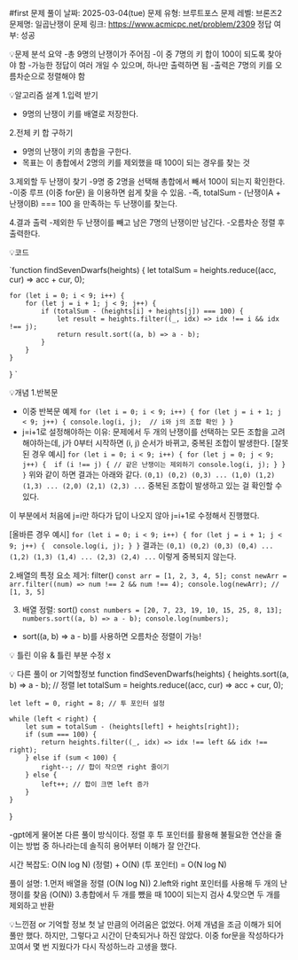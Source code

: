 #first
문제 풀이 날짜: 2025-03-04(tue)
문제 유형: 브루트포스
문제 레벨: 브론즈2 
문제명: 일곱난쟁이
문제 링크: https://www.acmicpc.net/problem/2309
정답 여부: 성공

💡문제 분석 요약
-총 9명의 난쟁이가 주어짐
-이 중 7명의 키 합이 100이 되도록 찾아야 함
-가능한 정답이 여러 개일 수 있으며, 하나만 출력하면 됨
-출력은 7명의 키를 오름차순으로 정렬해야 함

💡알고리즘 설계
1.입력 받기
- 9명의 난쟁이 키를 배열로 저장한다.

2.전체 키 합 구하기
- 9명의 난쟁이 키의 총합을 구한다.
- 목표는 이 총합에서 2명의 키를 제외했을 때 100이 되는 경우를 찾는 것

3.제외할 두 난쟁이 찾기
-9명 중 2명을 선택해 총합에서 빼서 100이 되는지 확인한다.
-이중 루프 (이중 for문) 을 이용하면 쉽게 찾을 수 있음.
-즉, totalSum - (난쟁이A + 난쟁이B) === 100 을 만족하는 두 난쟁이를 찾는다.

4.결과 출력
-제외한 두 난쟁이를 빼고 남은 7명의 난쟁이만 남긴다.
-오름차순 정렬 후 출력한다.

💡코드

`function findSevenDwarfs(heights) {
    let totalSum = heights.reduce((acc, cur) => acc + cur, 0);

    for (let i = 0; i < 9; i++) {
        for (let j = i + 1; j < 9; j++) {
            if (totalSum - (heights[i] + heights[j]) === 100) {
                let result = heights.filter((_, idx) => idx !== i && idx !== j);
                return result.sort((a, b) => a - b);
            }
        }
    }
}
`

💡개념
1.반복문
- 이중 반복문 예제
`
for (let i = 0; i < 9; i++) {
    for (let j = i + 1; j < 9; j++) {
        console.log(i, j);  // i와 j의 조합 확인
    }
}
`
- j=i+1로 설정해야하는 이유: 문제에서 두 개의 난쟁이를 선택하는 모든 조합을
고려해야하는데, j가 0부터 시작하면 (i, j) 순서가 바뀌고, 중복된 조합이 발생한다. 
[잘못된 경우 예시]
`
for (let i = 0; i < 9; i++) {
    for (let j = 0; j < 9; j++) { 
        if (i !== j) { // 같은 난쟁이는 제외하기
            console.log(i, j);
        }
    }
}
`
위와 같이 하면 결과는 아래와 같다.
`
(0,1) (0,2) (0,3) ... (1,0) (1,2) (1,3) ... (2,0) (2,1) (2,3) ...
`
중복된 조합이 발생하고 있는 걸 확인할 수 있다.

이 부분에서 처음에 j=i만 하다가 답이 나오지 않아 j=i+1로 수정해서 진행했다.

[올바른 경우 예시]
`
for (let i = 0; i < 9; i++) {
    for (let j = i + 1; j < 9; j++) { 
        console.log(i, j);
    }
}
`
결과는
`
(0,1) (0,2) (0,3) (0,4) ... 
(1,2) (1,3) (1,4) ...
(2,3) (2,4) ...
`
이렇게 중복되지 않는다.


2.배열의 특정 요소 제거: filter()
`
const arr = [1, 2, 3, 4, 5];
const newArr = arr.filter((num) => num !== 2 && num !== 4);
console.log(newArr); // [1, 3, 5]
`

3. 배열 정렬: sort()
`
const numbers = [20, 7, 23, 19, 10, 15, 25, 8, 13];
numbers.sort((a, b) => a - b);
console.log(numbers);
`
- sort((a, b) => a - b)를 사용하면 오름차순 정렬이 가능!


💡 틀린 이유 & 틀린 부분 수정 
x

💡 다른 풀이 or 기억할정보 
function findSevenDwarfs(heights) {
    heights.sort((a, b) => a - b); // 정렬
    let totalSum = heights.reduce((acc, cur) => acc + cur, 0);
    
    let left = 0, right = 8; // 투 포인터 설정
    
    while (left < right) {
        let sum = totalSum - (heights[left] + heights[right]);
        if (sum === 100) {
            return heights.filter((_, idx) => idx !== left && idx !== right);
        } else if (sum < 100) {
            right--; // 합이 작으면 right 줄이기
        } else {
            left++; // 합이 크면 left 증가
        }
    }
}

-gpt에게 물어본 다른 풀이 방식이다.
정렬 후 투 포인터를 활용해 불필요한 연산을 줄이는 방법 중 하나라는데 솔직히 용어부터 이해가 잘 안간다.

시간 복잡도: O(N log N) (정렬) + O(N) (투 포인터) = O(N log N)

풀이 설명:
1.먼저 배열을 정렬 (O(N log N))
2.left와 right 포인터를 사용해 두 개의 난쟁이를 찾음 (O(N))
3.총합에서 두 개를 뺐을 때 100이 되는지 검사
4.맞으면 두 개를 제외하고 반환


💡느낀점 or 기억할 정보
첫 날 만큼의 어려움은 없었다. 어제 개념을 조금 이해가 되어 풀만 했다.
하지만, 그렇다고 시간이 단축되거나 하진 않았다.
이중 for문을 작성하다가 꼬여서 몇 번 지웠다가 다시 작성하느라 고생을 했다.